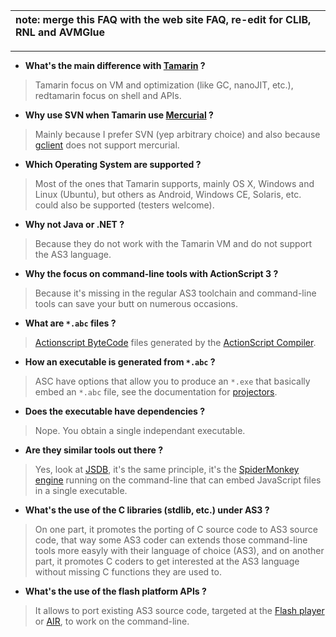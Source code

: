 | **note:** merge this FAQ with the web site FAQ, re-edit for CLIB, RNL and AVMGlue |
|:----------------------------------------------------------------------------------|


---


  * **What's the main difference with [Tamarin](http://www.mozilla.org/projects/tamarin/) ?**
> Tamarin focus on VM and optimization (like GC, nanoJIT, etc.), redtamarin focus on shell and APIs.

  * **Why use SVN when Tamarin use [Mercurial](http://www.selenic.com/mercurial/) ?**
> Mainly because I prefer SVN (yep arbitrary choice) and also because [gclient](http://code.google.com/p/maashaack/wiki/gclient) does not support mercurial.

  * **Which Operating System are supported ?**
> Most of the ones that Tamarin supports, mainly OS X, Windows and Linux (Ubuntu),
> but others as Android, Windows CE, Solaris, etc. could also be supported (testers welcome).

  * **Why not Java or .NET ?**
> Because they do not work with the Tamarin VM and do not support the AS3 language.

  * **Why the focus on command-line tools with ActionScript 3 ?**
> Because it's missing in the regular AS3 toolchain and command-line tools can save your butt
> on numerous occasions.

  * **What are `*.abc` files ?**
> [Actionscript ByteCode](ABC.md) files generated by the [ActionScript Compiler](ASC.md).

  * **How an executable is generated from `*.abc` ?**
> ASC have options that allow you to produce an `*.exe` that basically embed an `*.abc` file, see the documentation for [projectors](Projector.md).

  * **Does the executable have dependencies ?**
> Nope. You obtain a single independant executable.

  * **Are they similar tools out there ?**
> Yes, look at [JSDB](http://www.jsdb.org/), it's the same principle, it's the [SpiderMonkey engine](http://www.mozilla.org/js/spidermonkey/) running on the command-line that can embed JavaScript files in a single executable.

  * **What's the use of the C libraries (stdlib, etc.) under AS3 ?**
> On one part, it promotes the porting of C source code to AS3 source code, that way some AS3 coder can extends those command-line tools more easyly with their language of choice (AS3), and on another part, it promotes C coders to get interested at the AS3 language without missing C functions they are used to.

  * **What's the use of the flash platform APIs ?**
> It allows to port existing AS3 source code, targeted at the [Flash player](http://www.adobe.com/products/flashplayer/) or [AIR](http://www.adobe.com/products/air/), to work on the command-line.

